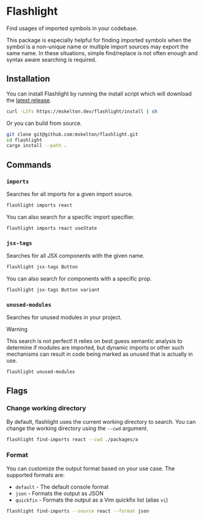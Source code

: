 # Flashlight

Find usages of imported symbols in your codebase.

This package is especially helpful for finding imported symbols when the
symbol is a non-unique name or multiple import sources may export the
same name. In these situations, simple find/replace is not often enough and
syntax aware searching is required.

## Installation

You can install Flashlight by running the install script which will download
the [latest release](https://github.com/mskelton/flashlight/releases/latest).

```bash
curl -LSfs https://mskelton.dev/flashlight/install | sh
```

Or you can build from source.

```bash
git clone git@github.com:mskelton/flashlight.git
cd flashlight
cargo install --path .
```

## Commands

### `imports`

Searches for all imports for a given import source.

```bash
flashlight imports react
```

You can also search for a specific import specifier.

```bash
flashlight imports react useState
```

### `jsx-tags`

Searches for all JSX components with the given name.

```bash
flashlight jsx-tags Button
```

You can also search for components with a specific prop.

```bash
flashlight jsx-tags Button variant
```

### `unused-modules`

Searches for unused modules in your project.

> [!WARNING]
> This search is not perfect! It relies on best guess semantic analysis to
> determine if modules are imported, but dynamic imports or other such
> mechanisms can result in code being marked as unused that is actually in use.

```bash
flashlight unused-modules
```

## Flags

### Change working directory

By default, flashlight uses the current working directory to search. You can
change the working directory using the `--cwd` argument.

```bash
flashlight find-imports react --cwd ./packages/a
```

### Format

You can customize the output format based on your use case. The supported
formats are:

- `default` - The default console format
- `json` - Formats the output as JSON
- `quickfix` - Formats the output as a Vim quickfix list (alias `vi`)

```bash
flashlight find-imports --source react --format json
```
